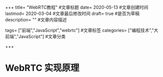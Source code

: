 +++
title= "WebRTC教程" #文章标题
date= 2020-05-13 #文章创建时间
lastmod= 2020-03-04 #文章最后修改时间
draft= true #是否为草稿
description= "" #文章内容描述

tags= ["前端","JavaScript","webrtc"] #文章标签
categories= ["编程技术","大前端","JavaScript"] #文章分类

+++

# WebRTC 实现原理
